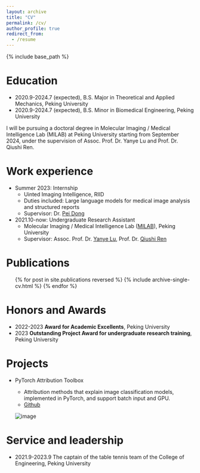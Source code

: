 ```yaml
---
layout: archive
title: "CV"
permalink: /cv/
author_profile: true
redirect_from:
  - /resume
---
```


{% include base_path %}

Education
======
* 2020.9-2024.7 (expected), B.S. Major in Theoretical and Applied Mechanics, Peking University
* 2020.9-2024.7 (expected), B.S. Minor in Biomedical Engineering, Peking University

I will be pursuing a doctoral degree in Molecular Imaging / Medical Intelligence Lab (MILAB) at Peking University starting from September 2024, under the supervision of Assoc. Prof. Dr. Yanye Lu and Prof. Dr. Qiushi Ren.

Work experience
======
* Summer 2023: Internship
  * Uinted Imaging Intelligence, RIID
  * Duties included: Large language models for medical image analysis and structured reports
  * Supervisor: Dr. [Pei Dong](https://bme.shanghaitech.edu.cn/2021/0205/c10250a89895/page.htm)
* 2021.10-now: Undergraduate Research Assistant
  * Molecular Imaging / Medical Intelligence Lab ([MILAB](https://zifengtian.gitee.io/)), Peking University
  * Supervisor: Assoc. Prof. Dr. [Yanye Lu](https://nbic.pku.edu.cn/rcdw/kyry/b33cd89d98fb414681de8b103b36a198.htm), Prof. Dr. [Qiushi Ren](https://nbic.pku.edu.cn/rcdw/kyry/4542776e5d0b4a9086c79f376919e36e.htm)

Publications
======
  <ul>{% for post in site.publications reversed %}
    {% include archive-single-cv.html %}
  {% endfor %}</ul>
  
Honors and Awards
======
* 2022-2023 **Award for Academic Excellents**, Peking University
* 2023 **Outstanding Project Award for undergraduate research training**, Peking University

Projects
======
* PyTorch Attribution Toolbox
  * Attribution methods that explain image classification models, implemented in PyTorch, and support batch input and GPU.
  * [Github](https://github.com/riverback/pytorch_attribution)
  
  ![image](https://riverback.github.io/images/pytorch_attribution.png)

Service and leadership
======
* 2021.9-2023.9 The captain of the table tennis team of the College of Engineering, Peking University
